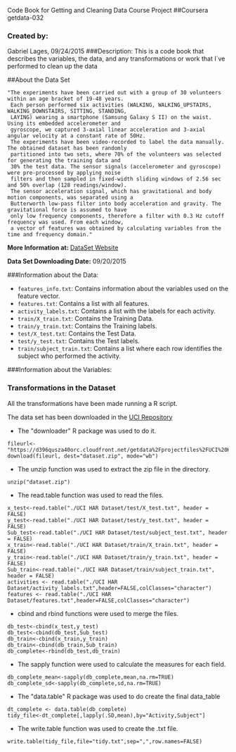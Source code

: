 Code Book for Getting and Cleaning Data Course Project
##Coursera getdata-032
### Created by:
Gabriel Lages, 09/24/2015
###Description:
This is a code book that describes the variables, the data, and any transformations or work that I´ve performed to clean up the data

##About the Data Set
```
"The experiments have been carried out with a group of 30 volunteers within an age bracket of 19-48 years.
 Each person performed six activities (WALKING, WALKING_UPSTAIRS, WALKING_DOWNSTAIRS, SITTING, STANDING, 
 LAYING) wearing a smartphone (Samsung Galaxy S II) on the waist. Using its embedded accelerometer and 
 gyroscope, we captured 3-axial linear acceleration and 3-axial angular velocity at a constant rate of 50Hz.
 The experiments have been video-recorded to label the data manually. The obtained dataset has been randomly
 partitioned into two sets, where 70% of the volunteers was selected for generating the training data and 
 30% the test data. The sensor signals (accelerometer and gyroscope) were pre-processed by applying noise
 filters and then sampled in fixed-width sliding windows of 2.56 sec and 50% overlap (128 readings/window).
 The sensor acceleration signal, which has gravitational and body motion components, was separated using a 
 Butterworth low-pass filter into body acceleration and gravity. The gravitational force is assumed to have
 only low frequency components, therefore a filter with 0.3 Hz cutoff frequency was used. From each window,
 a vector of features was obtained by calculating variables from the time and frequency domain."
```
**More Information at:** [DataSet Website](http://archive.ics.uci.edu/ml/datasets/Human+Activity+Recognition+Using+Smartphones)

**Data Set Downloading Date:** 09/20/2015

###Information about the Data:

- ```features_info.txt```: Contains information about the variables used on the feature vector.
- ```features.txt```: Contains a list with all features.
- ```activity_labels.txt```: Contains a list with the labels for each activity.
- ```train/X_train.txt```: Contains the Training Data.
- ```train/y_train.txt```: Contains the Training labels.
- ```test/X_test.txt```: Contains the Test Data.
- ```test/y_test.txt```: Contains the Test labels.
- ```train/subject_train.txt```: Contains a list where each row identifies the subject who performed the activity.

###Information about the Variables:

### Transformations in the Dataset

All the transformations have been made running a R script.

The data set has been downloaded in the [UCI Repository](http://archive.ics.uci.edu/ml/machine-learning-databases/00240/UCI%20HAR%20Dataset.zip)

* The "downloader" R package was used to do it.
```
fileurl<- "https://d396qusza40orc.cloudfront.net/getdata%2Fprojectfiles%2FUCI%20HAR%20Dataset.zip"
download(fileurl, dest="dataset.zip", mode="wb") 
```
*  The unzip function was used to extract the zip file in the directory.
```
unzip("dataset.zip")
```
* The read.table function was used to read the files.
```
x_test<-read.table("./UCI HAR Dataset/test/X_test.txt", header = FALSE)
y_test<-read.table("./UCI HAR Dataset/test/y_test.txt", header = FALSE)
Sub_test<-read.table("./UCI HAR Dataset/test/subject_test.txt", header = FALSE)
x_train<-read.table("./UCI HAR Dataset/train/X_train.txt", header = FALSE)
y_train<-read.table("./UCI HAR Dataset/train/y_train.txt", header = FALSE)
Sub_train<-read.table("./UCI HAR Dataset/train/subject_train.txt", header = FALSE)
activities <- read.table("./UCI HAR Dataset/activity_labels.txt",header=FALSE,colClasses="character")
features <- read.table("./UCI HAR Dataset/features.txt",header=FALSE,colClasses="character")
```
* cbind and rbind functions were used to merge the files.
```
db_test<-cbind(x_test,y_test)
db_test<-cbind(db_test,Sub_test)
db_train<-cbind(x_train,y_train)
db_train<-cbind(db_train,Sub_train)
db_complete<-rbind(db_test,db_train)
```
* The sapply function were used to calculate the measures for each field.
```
db_complete_mean<-sapply(db_complete,mean,na.rm=TRUE)
db_complete_sd<-sapply(db_complete,sd,na.rm=TRUE)
```
* The "data.table" R package was used to do create the final data_table
```
dt_complete <- data.table(db_complete)
tidy_file<-dt_complete[,lapply(.SD,mean),by="Activity,Subject"]
```
* The write.table function was used to create the .txt file.
```
write.table(tidy_file,file="tidy.txt",sep=",",row.names=FALSE)
```
